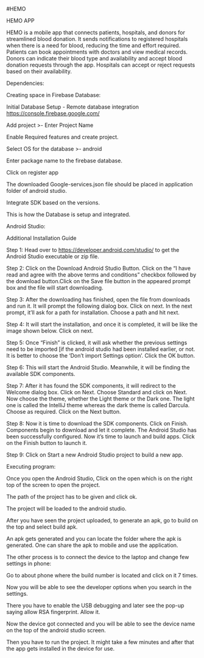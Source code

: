 #HEMO

HEMO APP

HEMO is a mobile app that connects patients, hospitals, and donors for streamlined blood donation. It sends notifications to registered hospitals when there is a need for blood, reducing the time and effort required. Patients can book appointments with doctors and view medical records. Donors can indicate their blood type and availability and accept blood donation requests through the app. Hospitals can accept or reject requests based on their availability.

Dependencies:

Creating space in Firebase Database:

Initial Database Setup - Remote database integration https://console.firebase.google.com/

Add project >- Enter Project Name

Enable Required features and create project.

Select OS for the database >- android

Enter package name to the firebase database.

Click on register app

The downloaded Google-services.json file should be placed in application folder of android studio.

Integrate SDK based on the versions.

This is how the Database is setup and integrated.

Android Studio:

Additional Installation Guide

Step 1: Head over to https://developer.android.com/studio/ to get the Android Studio executable or zip file.

Step 2: Click on the Download Android Studio Button. Click on the “I have read and agree with the above terms and conditions” checkbox followed by the download button.Click on the Save file button in the appeared prompt box and the file will start downloading.

Step 3: After the downloading has finished, open the file from downloads and run it. It will prompt the following dialog box. Click on next. In the next prompt, it’ll ask for a path for installation. Choose a path and hit next.

Step 4: It will start the installation, and once it is completed, it will be like the image shown below. Click on next.

Step 5: Once “Finish” is clicked, it will ask whether the previous settings need to be imported [if the android studio had been installed earlier, or not. It is better to choose the ‘Don’t import Settings option’. Click the OK button.

Step 6: This will start the Android Studio. Meanwhile, it will be finding the available SDK components.

Step 7: After it has found the SDK components, it will redirect to the Welcome dialog box. Click on Next. Choose Standard and click on Next. Now choose the theme, whether the Light theme or the Dark one. The light one is called the IntelliJ theme whereas the dark theme is called Darcula. Choose as required. Click on the Next button.

Step 8: Now it is time to download the SDK components. Click on Finish. Components begin to download and let it complete. The Android Studio has been successfully configured. Now it’s time to launch and build apps. Click on the Finish button to launch it.

Step 9: Click on Start a new Android Studio project to build a new app.

Executing program:

Once you open the Android Studio, Click on the open which is on the right top of the screen to open the project.

The path of the project has to be given and click ok.

The project will be loaded to the android studio.

After you have seen the project uploaded, to generate an apk, go to build on the top and select build apk.

An apk gets generated and you can locate the folder where the apk is generated. One can share the apk to mobile and use the application.

The other process is to connect the device to the laptop and change few settings in phone:

Go to about phone where the build number is located and click on it 7 times.

Now you will be able to see the developer options when you search in the settings.

There you have to enable the USB debugging and later see the pop-up saying allow RSA fingerprint. Allow it.

Now the device got connected and you will be able to see the device name on the top of the android studio screen.

Then you have to run the project. It might take a few minutes and after that the app gets installed in the device for use.
